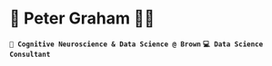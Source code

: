 # 🌄 Peter Graham 🏄‍♂️

**`💼 Cognitive Neuroscience & Data Science @ Brown`**
**`💻 Data Science Consultant`**
